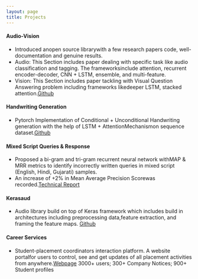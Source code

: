 ```yaml
---
layout: page
title: Projects
---
```



#### Audio-Vision
* Introduced anopen source librarywith a few research papers code, well- documentation and genuine results.
* Audio: This Section includes paper dealing with specific task like audio classification and tagging. The frameworksinclude attention, recurrent encoder-decoder, CNN + LSTM, ensemble, and multi-feature.
* Vision: This Section includes paper tackling with Visual Question Answering problem including frameworks likedeeper LSTM, stacked attention.[Github](https://github.com/channelCS/Audio-Vision)

#### Handwriting Generation
* Pytorch Implementation of Conditional + Unconditional Handwriting generation with the help of LSTM + AttentionMechanismon sequence dataset.[Github](https://github.com/akshitac8/Handwriting_Generation)

#### Mixed Script Queries & Response
* Proposed a bi-gram and tri-gram recurrent neural network withMAP & MRR metrics to identify incorrectly written queries in mixed script (English, Hindi, Gujarati) samples. 
* An increase of +2% in Mean Average Precision Scorewas recorded.[Technical Report](https://drive.google.com/file/d/1UUWQTp6aIeUZyjhwfcGo2YoGJCVIjunr/view?usp=sharing)

#### Kerasaud
* Audio library build on top of Keras framework which includes build in architectures including preprocessing data,feature extraction, and framing the feature maps. [Github](https://github.com/channelCS/keras_aud)

#### Career Services
* Student-placement coordinators interaction platform. A website portalfor users to control, see and get updates of all placement activities from anywhere.[Webpage](http://dit.channelcs.com/help_user.html)
3000+ users; 300+ Company Notices; 900+ Student profiles



